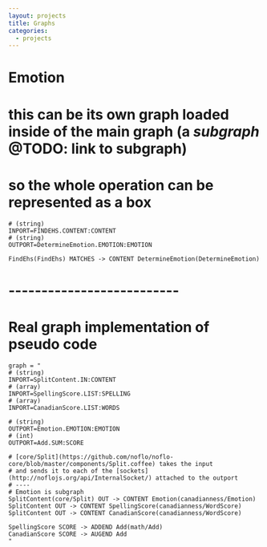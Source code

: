 ```yaml
---
layout: projects
title: Graphs
categories:
  - projects
---
```


# Emotion
# this can be its own graph loaded inside of the main graph (a _subgraph_ @TODO: link to subgraph)
# so the whole operation can be represented as a box

```FBP
# (string)
INPORT=FINDEHS.CONTENT:CONTENT
# (string)
OUTPORT=DetermineEmotion.EMOTION:EMOTION

FindEhs(FindEhs) MATCHES -> CONTENT DetermineEmotion(DetermineEmotion)
```




# --------------------------

# Real graph implementation of pseudo code

```
graph = "
# (string)
INPORT=SplitContent.IN:CONTENT
# (array)
INPORT=SpellingScore.LIST:SPELLING
# (array)
INPORT=CanadianScore.LIST:WORDS

# (string)
OUTPORT=Emotion.EMOTION:EMOTION
# (int)
OUTPORT=Add.SUM:SCORE

# [core/Split](https://github.com/noflo/noflo-core/blob/master/components/Split.coffee) takes the input
# and sends it to each of the [sockets](http://noflojs.org/api/InternalSocket/) attached to the outport
# ----
# Emotion is subgraph
SplitContent(core/Split) OUT -> CONTENT Emotion(canadianness/Emotion)
SplitContent OUT -> CONTENT SpellingScore(canadianness/WordScore)
SplitContent OUT -> CONTENT CanadianScore(canadianness/WordScore)

SpellingScore SCORE -> ADDEND Add(math/Add)
CanadianScore SCORE -> AUGEND Add
"
```
